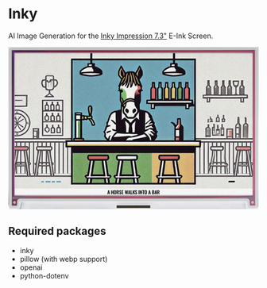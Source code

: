 # Inky

AI Image Generation for the [Inky Impression 7.3"](https://shop.pimoroni.com/products/inky-impression-7-3?variant=40512683376723) E-Ink Screen.

![Preview](./.github/preview.jpg)

## Required packages
- inky
- pillow (with webp support)
- openai
- python-dotenv
